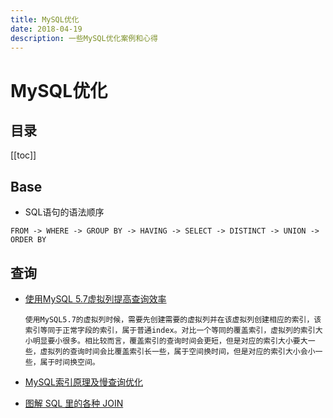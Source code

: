 ```yaml
---
title: MySQL优化
date: 2018-04-19
description: 一些MySQL优化案例和心得
---
```


# MySQL优化

<!--# 简介
MySQL优化案例-->

## 目录

[[toc]]

## Base

- SQL语句的语法顺序

```
FROM -> WHERE -> GROUP BY -> HAVING -> SELECT -> DISTINCT -> UNION -> ORDER BY
```

## 查询

- [使用MySQL 5.7虚拟列提高查询效率](https://yq.aliyun.com/articles/495586?spm=a2c4e.11153940.bloghomeflow.28.632c291adDwIsb)

    ```
    使用MySQL5.7的虚拟列时候，需要先创建需要的虚拟列并在该虚拟列创建相应的索引，该索引等同于正常字段的索引，属于普通index。对比一个等同的覆盖索引，虚拟列的索引大小明显要小很多。相比较而言，覆盖索引的查询时间会更短，但是对应的索引大小要大一些，虚拟列的查询时间会比覆盖索引长一些，属于空间换时间，但是对应的索引大小会小一些，属于时间换空间。
    ```

- [MySQL索引原理及慢查询优化](https://tech.meituan.com/mysql-index.html)
- [图解 SQL 里的各种 JOIN](https://mazhuang.org/2017/09/11/joins-in-sql/#left-join)
